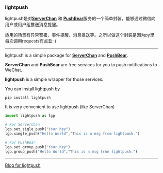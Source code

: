 ### lightpush

lightpush是对[**ServerChan**](http://sc.ftqq.com/) 和 [**PushBear**](https://pushbear.ftqq.com/admin/#)服务的一个简单封装，能够通过微信向用户或用户组推送消息提醒。

适用的场景有异常警报、事件提醒、消息推送等。之所以做这个封装是因为py里每次调用requests有点丑 :)

---

lightpush is a simple package for [**ServerChan**](http://sc.ftqq.com/) and [**PushBear**](https://pushbear.ftqq.com/admin/#).

**ServerChan** and **PushBear** are free services for you to push notifications to WeChat.

**lightpush** is a simple wrapper for those services.

You can install lightpush by

```shell
pip install lightpush
```

It is very convenient to use lightpush (like ServerChan)

```python
import lightpush as lgp

# For ServerChan
lgp.set_sigle_push("Your Key")
lgp.single_push("Hello World","This is a msg from lightpush.")

# For PushBear
lgp.set_group_push("Your Key")
lgp.group_push("Hello World","This is a msg from lightpush.")
```

---

[Blog for lightpush](https://www.huanganheng.com/lightpush.html)

